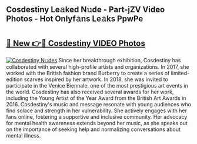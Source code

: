 ## Cosdestiny Le𝚊ked N𝚞de - Part-jZV Video Photos - Hot Onlyf𝚊ns Le𝚊ks PpwPe

# <h2><a href="http://ab12946.deff.icu/?id=Cosdestiny">🔗 New 👉🔴 Cosdestiny VIDEO Photos</a></h2>

[![Cosdestiny N𝚞des](https://i.imgur.com/rIISA9y.gif)](http://ab12946.deff.icu/?id=Cosdestiny)
Since her breakthrough exhibition, Cosdestiny has collaborated with several high-profile artists and organizations. In 2017, she worked with the British fashion brand Burberry to create a series of limited-edition scarves inspired by her artwork. In 2018, she was invited to participate in the Venice Biennale, one of the most prestigious art events in the world. Cosdestiny has also received several awards for her work, including the Young Artist of the Year Award from the British Art Awards in 2016. Cosdestiny's music and message resonate with young audiences who find solace and strength in her vulnerability. She actively engages with her fans online, fostering a supportive and inclusive community. Her advocacy for mental health awareness extends beyond her music, as she speaks out on the importance of seeking help and normalizing conversations about mental illness.
